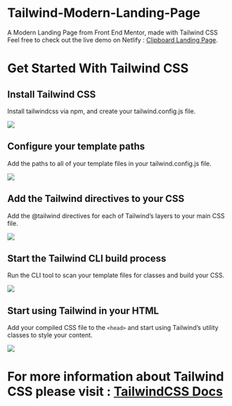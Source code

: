 # Tailwind-Modern-Landing-Page
A Modern Landing Page from Front End Mentor, made with Tailwind CSS
Feel free to check out the live demo on Netlify : [Clipboard Landing Page](https://bora-clipboard.netlify.app/).

# Get Started With Tailwind CSS

## Install Tailwind CSS

Install tailwindcss via npm, and create your tailwind.config.js file.

![](https://prnt.sc/26ko5up.jpg)

## Configure your template paths

Add the paths to all of your template files in your tailwind.config.js file.

![](https://prnt.sc/26ko6cj.jpg)

## Add the Tailwind directives to your CSS

Add the @tailwind directives for each of Tailwind’s layers to your main CSS file.

![](https://prnt.sc/26ko6qd.jpg)

## Start the Tailwind CLI build process

Run the CLI tool to scan your template files for classes and build your CSS.

![](https://prnt.sc/26ko74d.jpg)

## Start using Tailwind in your HTML

Add your compiled CSS file to the `<head>` and start using Tailwind’s utility classes to style your content.

![](https://prnt.sc/26ko7wg.jpg)

# For more information about Tailwind CSS please visit : [TailwindCSS Docs](https://tailwindcss.com/docs/installation)
